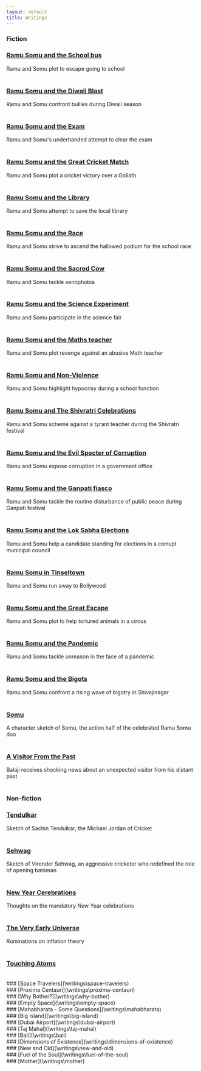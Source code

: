```yaml
---
layout: default
title: Writings
---
```

### Fiction

### [Ramu Somu and the School bus](\writings\Ramu%20Somu%20and%20the%20School%20bus)
Ramu and Somu plot to escape going to school
<br/>
<br/>
### [Ramu Somu and the Diwali Blast](\writings\Ramu%20Somu%20and%20the%20Diwali%20Blast)
Ramu and Somu confront bullies during Diwali season
<br/>
<br/>
### [Ramu Somu and the Exam](\writings\Ramu%20Somu%20and%20the%20Exam)
Ramu and Somu's underhanded attempt to clear the exam 
<br/>
<br/>
### [Ramu Somu and the Great Cricket Match](\writings\Ramu%20Somu%20and%20the%20Great%20Cricket%20Match)
Ramu and Somu plot a cricket victory over a Goliath 
<br/>
<br/>
### [Ramu Somu and the Library](\writings\Ramu%20Somu%20and%20the%20Library)
Ramu and Somu attempt to save the local library
<br/>
<br/>
### [Ramu Somu and the Race](\writings\Ramu%20Somu%20and%20the%20Race)
Ramu and Somu strive to ascend the hallowed podium for the school race
<br/>
<br/>
### [Ramu Somu and the Sacred Cow](\writings\Ramu%20Somu%20and%20the%20Sacred%20Cow)
Ramu and Somu tackle xenophobia 
<br/>
<br/>
### [Ramu Somu and the Science Experiment](\writings\Ramu%20Somu%20and%20the%20Science%20Experiment)
Ramu and Somu participate in the science fair
<br/>
<br/>
### [Ramu Somu and the Maths teacher](\writings\Ramu%20Somu%20and%20the%20Maths%20teacher)
Ramu and Somu plot revenge against an abusive Math teacher
<br/>
<br/>
### [Ramu Somu and Non-Violence](\writings\Ramu%20Somu%20and%20Non-Violence)
Ramu and Somu highlight hypocrisy during a school function
<br/>
<br/>
### [Ramu Somu and The Shivratri Celebrations](\writings\Ramu%20Somu%20and%20The%20Shivratri%20Celebrations)
Ramu and Somu scheme against a tyrant teacher during the Shivratri festival 
<br/>
<br/>
### [Ramu Somu and the Evil Specter of Corruption](\writings\Ramu%20Somu%20and%20the%20Evil%20Specter%20of%20Corruption)
Ramu and Somu expose corruption in a government office
<br/>
<br/>
### [Ramu Somu and the Ganpati fiasco](\writings\Ramu%20Somu%20and%20the%20Ganpati%20fiasco)
Ramu and Somu tackle the routine disturbance of public peace during Ganpati festival
<br/>
<br/>
### [Ramu Somu and the Lok Sabha Elections](\writings\Ramu%20Somu%20and%20the%20Lok%20Sabha%20Elections)
Ramu and Somu help a candidate standing for elections in a corrupt municipal council
<br/>
<br/>
### [Ramu Somu in Tinseltown](\writings\Ramu%20Somu%20in%20Tinseltown)
Ramu and Somu run away to Bollywood
<br/>
<br/>
### [Ramu Somu and the Great Escape](\writings\Ramu%20Somu%20and%20the%20Great%20Escape)
Ramu and Somu plot to help tortured animals in a circus
<br/>
<br/>
### [Ramu Somu and the Pandemic](\writings\Ramu%20Somu%20and%20the%20Pandemic)
Ramu and Somu tackle unreason in the face of a pandemic
<br/>
<br/>
### [Ramu Somu and the Bigots](\writings\Ramu%20Somu%20and%20the%20Bigots)
Ramu and Somu confront a rising wave of bigotry in Shivajinagar
<br/>
<br/>



### [Somu](\writings\somu)
A character sketch of Somu, the action half of the celebrated Ramu Somu duo
<br/>
<br/>
### [A Visitor From the Past](\writings\A%20Visitor%20From%20the%20Past)
Balaji receives shocking news about an unexpected visitor from his distant past
<br/>
<br/>

### Non-fiction

### [Tendulkar](\writings\Tendulkar)
Sketch of Sachin Tendulkar, the Michael Jordan of Cricket
<br/>
<br/>
### [Sehwag](\writings\Sehwag)
Sketch of Virender Sehwag, an aggressive cricketer who redefined the role of opening batsman
<br/>
<br/>
### [New Year Cerebrations](\writings\new-year-cerebrations)
Thoughts on the mandatory New Year celebrations
<br/>
<br/>
### [The Very Early Universe](\writings\the-very-early-universe)
Ruminations on inflation theory
<br/>
<br/>
### [Touching Atoms](\writings\touching-atoms)
<br/>
### [Space Travelers](\writings\space-travelers)
<br/>
### [Proxima Centauri](\writings\proxima-centauri)
<br/>
### [Why Bother?](\writings\why-bother)
<br/>
### [Empty Space](\writings\empty-space)
<br/>
### [Mahabharata - Some Questions](\writings\mahabharata)
<br/>
### [Big Island](\writings\big-island)
<br/>
### [Dubai Airport](\writings\dubai-airport)
<br/>
### [Taj Mahal](\writings\taj-mahal)
<br/>
### [Bali](\writings\bali)
<br/>
### [Dimensions of Existence](\writings\dimensions-of-existence)
<br/>
### [New and Old](\writings\new-and-old)
<br/>
### [Fuel of the Soul](\writings\fuel-of-the-soul)
<br/>
### [Mother](\writings\mother)
